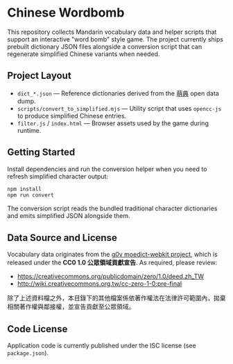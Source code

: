 # Chinese Wordbomb

This repository collects Mandarin vocabulary data and helper scripts that support an interactive "word bomb" style game. The project currently ships prebuilt dictionary JSON files alongside a conversion script that can regenerate simplified Chinese variants when needed.

## Project Layout

- `dict_*.json` — Reference dictionaries derived from the [萌典](https://github.com/g0v/moedict-webkit) open data dump.
- `scripts/convert_to_simplified.mjs` — Utility script that uses `opencc-js` to produce simplified Chinese entries.
- `filter.js` / `index.html` — Browser assets used by the game during runtime.

## Getting Started

Install dependencies and run the conversion helper when you need to refresh simplified character output:

```bash
npm install
npm run convert
```

The conversion script reads the bundled traditional character dictionaries and emits simplified JSON alongside them.

## Data Source and License

Vocabulary data originates from the [g0v moedict-webkit project](https://github.com/g0v/moedict-webkit), which is released under the **CC0 1.0 公眾領域貢獻宣告**. As required, please review:

- https://creativecommons.org/publicdomain/zero/1.0/deed.zh_TW
- http://wiki.creativecommons.org.tw/cc-zero-1-0:pre-final

除了上述資料檔之外，本目錄下的其他檔案係依著作權法在法律許可範圍內，拋棄相關著作權與鄰接權，並宣告貢獻至公眾領域。

## Code License

Application code is currently published under the ISC license (see `package.json`).
